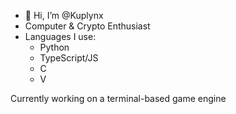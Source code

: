 - 👋 Hi, I’m @Kuplynx
- Computer & Crypto Enthusiast 
- Languages I use:
  - Python
  - TypeScript/JS
  - C
  - V  


Currently working on a terminal-based game engine 
